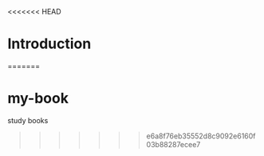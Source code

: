 <<<<<<< HEAD
# Introduction

=======
# my-book
study books
>>>>>>> e6a8f76eb35552d8c9092e6160f03b88287ecee7
